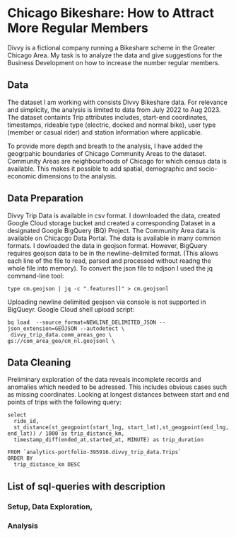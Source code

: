 # Chicago Bikeshare: How to Attract More Regular Members

Divvy is a fictional company running a Bikeshare scheme in the Greater Chicago Area. 
My task is to analyze the data and give suggestions for the Business Development on how to increase the number regular members.

## Data

The dataset I am working with consists Divvy Bikeshare data. For relevance and simplicity, the analysis is limited to data from July 2022 to Aug 2023. 
The dataset containts Trip attributes includes, start-end coordinates, timestamps, rideable type (electric, docked and normal bike), user type (member or casual rider) and station information where applicable. 

To provide more depth and breath to the analysis, I have added the geogrpahic boundaries of Chicago Community Areas to the dataset. Community Areas are neighbourhoods of Chicago for which census data is available. This makes it possible to add spatial, demographic and socio-economic dimensions to the analysis. 

## Data Preparation 

Divvy Trip Data is available in csv format. I downloaded the data, created Google Cloud storage bucket and created a corresponding Dataset in a designated Google BigQuery (BQ) Project. The Community Area data is available on Chicacgo Data Portal. The data is available in many common formats. I dowloaded the data in geojson format. However, BigQuery requires geojson data to be in the newline-delimited format. (This allows each line of the file to read, parsed and processed without readng the whole file into memory). To convert the json file to ndjson I used the jq command-line tool:

`type cm.geojson | jq -c ".features[]" > cm.geojsonl`

Uploading newline delimited geojson via console is not supported in BigQueyr. Google Cloud shell upload script:

```
bq load  --source_format=NEWLINE_DELIMITED_JSON --json_extension=GEOJSON --autodetect \
 divvy_trip_data.comm_areas_geo \
gs://com_area_geo/cm_nl.geojsonl \
```

## Data Cleaning

Preliminary exploration of the data reveals incomplete records and anomalies which needed to be adressed. 
This includes obvious cases such as missing coordinates. Looking at longest distances between start and end points of trips with the following query:

```
select
  ride_id,
  st_distance(st_geogpoint(start_lng, start_lat),st_geogpoint(end_lng, end_lat)) / 1000 as trip_distance_km,
  timestamp_diff(ended_at,started_at, MINUTE) as trip_duration

FROM `analytics-portfolio-395916.divvy_trip_data.Trips`
ORDER BY
  trip_distance_km DESC

```




## List of sql-queries with description
### Setup, Data Exploration,

### Analysis
